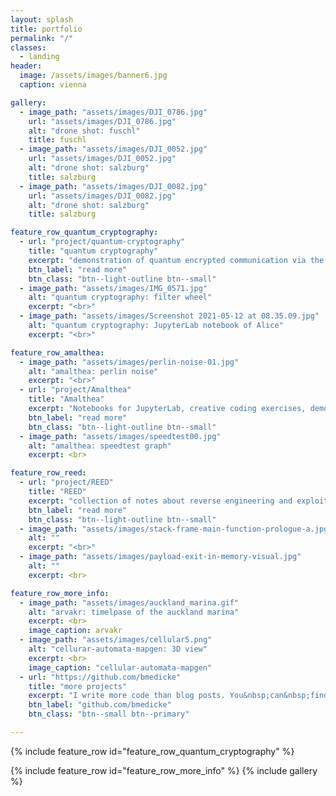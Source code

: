 ```yaml
---
layout: splash
title: portfolio
permalink: "/"
classes:
  - landing
header:
  image: /assets/images/banner6.jpg
  caption: vienna

gallery:
  - image_path: "assets/images/DJI_0786.jpg"
    url: "assets/images/DJI_0786.jpg"
    alt: "drone shot: fuschl"
    title: fuschl
  - image_path: "assets/images/DJI_0052.jpg"
    url: "assets/images/DJI_0052.jpg"
    alt: "drone shot: salzburg"
    title: salzburg
  - image_path: "assets/images/DJI_0082.jpg"
    url: "assets/images/DJI_0082.jpg"
    alt: "drone shot: salzburg"
    title: salzburg

feature_row_quantum_cryptography:
  - url: "project/quantum-cryptography"
    title: "quantum cryptography"
    excerpt: "demonstration of quantum encrypted communication via the BB84 protocol"
    btn_label: "read more"
    btn_class: "btn--light-outline btn--small"
  - image_path: "assets/images/IMG_0571.jpg"
    alt: "quantum cryptography: filter wheel"
    excerpt: "<br>"
  - image_path: "assets/images/Screenshot 2021-05-12 at 08.35.09.jpg"
    alt: "quantum cryptography: JupyterLab notebook of Alice"
    excerpt: "<br>"

feature_row_amalthea:
  - image_path: "assets/images/perlin-noise-01.jpg"
    alt: "amalthea: perlin noise"
    excerpt: "<br>"
  - url: "project/Amalthea"
    title: "Amalthea"
    excerpt: "Notebooks for JupyterLab, creative coding exercises, demos and tutorials"
    btn_label: "read more"
    btn_class: "btn--light-outline btn--small"
  - image_path: "assets/images/speedtest00.jpg"
    alt: "amalthea: speedtest graph"
    excerpt: <br>

feature_row_reed:
  - url: "project/REED"
    title: "REED"
    excerpt: "collection of notes about reverse engineering and exploit development"
    btn_label: "read more"
    btn_class: "btn--light-outline btn--small"
  - image_path: "assets/images/stack-frame-main-function-prologue-a.jpg"
    alt: ""
    excerpt: "<br>"
  - image_path: "assets/images/payload-exit-in-memory-visual.jpg"
    alt: ""
    excerpt: <br>

feature_row_more_info:
  - image_path: "assets/images/auckland_marina.gif"
    alt: "arvakr: timelpase of the auckland marina"
    excerpt: <br>
    image_caption: arvakr
  - image_path: "assets/images/cellular5.png"
    alt: "cellurar-automata-mapgen: 3D view"
    excerpt: <br>
    image_caption: "cellular-automata-mapgen"
  - url: "https://github.com/bmedicke"
    title: "more projects"
    excerpt: "I write more code than blog posts. You&nbsp;can&nbsp;find&nbsp;my other projects at:"
    btn_label: "github.com/bmedicke"
    btn_class: "btn--small btn--primary"

---
```


{% include feature_row id="feature_row_quantum_cryptography" %}

<!--
{% include feature_row id="feature_row_amalthea" %}
{% include feature_row id="feature_row_reed" %}
-->

{% include feature_row id="feature_row_more_info" %}
{% include gallery %}
